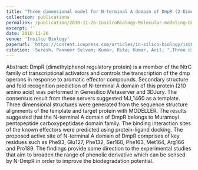 ```yaml
---
title: "Three dimensional model for N-terminal A domain of DmpR (2-Dimethylphenol) protein based on secondary structure prediction and fold recognition,In silico biology"
collection: publications
permalink: /publication/2010-11-26-InsilcoBiology-Molecular-modeling-DmpR
excerpt: ''
date: 2010-11-26
venue: 'Insilco Biology'
paperurl: 'https://content.iospress.com/articles/in-silico-biology/isb00434'
citation: 'Suresh, Panneer Selvam; Kumar, Rita; Kumar, Anil; ",Three dimensional model for N-terminal A domain of DmpR (2-Dimethylphenol) protein based on secondary structure prediction and fold recognition,In silico biology,10,"5, 6",223-233,2010'
---
```



Abstract:  DmpR (dimethylphenol regulatory protein) is a member of the NtrC family of transcriptional activators and controls the transcription of the dmp operons in response to aromatic effector compounds. Secondary structure and fold recognition prediction of N-terminal A domain of this protein (210 amino acid) was performed in Genesilico Metaserver and 3DJury. The consensus result from these servers suggested MJ_1460 as a template. Three dimensional structures were generated from the sequence structure alignments of the template and target protein with MODELLER. The results suggested that the N-terminal A domain of DmpR belongs to Muramoyl pentapeptide carboxypeptidase domain family. The binding interaction sites of the known effectors were predicted using protein-ligand docking. The proposed active site of N-terminal A domain of DmpR comprises of key residues such as Phe93, Glu127, Phe132, Ser160, Phe163, Met164, Arg166 and Pro189. The findings provide some direction to the experimental studies that aim to broaden the range of phenolic derivative which can be sensed by N-DmpR in order to improve the biodegradation potential.
